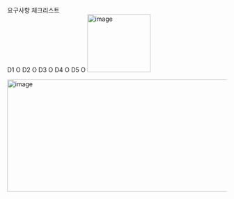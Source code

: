 요구사항 체크리스트	
D1	O
D2	O
D3	O
D4	O
D5	O
<img width="145" height="133" alt="image" src="https://github.com/user-attachments/assets/a8bd0441-db89-47e0-bb87-e9469eec88a5" />

<img width="925" height="258" alt="image" src="https://github.com/user-attachments/assets/112f89eb-3707-4a7e-8164-c4022699c85b" />

